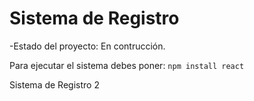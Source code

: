 <h1>Sistema de Registro</h1>

-Estado del proyecto: En contrucción.

Para ejecutar el sistema debes poner:
```npm install react```

Sistema de Registro 2
